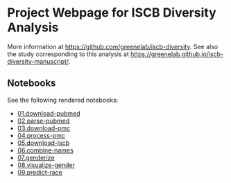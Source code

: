 # Project Webpage for ISCB Diversity Analysis

<!-- make sure to edit this content in utils/prepare_docs.py and not docs/readme.md -->

More information at <https://github.com/greenelab/iscb-diversity>.
See also the study corresponding to this analysis at <https://greenelab.github.io/iscb-diversity-manuscript/>.

## Notebooks

See the following rendered notebooks:

- [01.download-pubmed](https://nbviewer.jupyter.org/github/greenelab/iscb-diversity/blob/master/01.download-pubmed.ipynb)
- [02.parse-pubmed](https://nbviewer.jupyter.org/github/greenelab/iscb-diversity/blob/master/02.parse-pubmed.ipynb)
- [03.download-pmc](https://nbviewer.jupyter.org/github/greenelab/iscb-diversity/blob/master/03.download-pmc.ipynb)
- [04.process-pmc](https://nbviewer.jupyter.org/github/greenelab/iscb-diversity/blob/master/04.process-pmc.ipynb)
- [05.download-iscb](https://nbviewer.jupyter.org/github/greenelab/iscb-diversity/blob/master/05.download-iscb.ipynb)
- [06.combine-names](https://nbviewer.jupyter.org/github/greenelab/iscb-diversity/blob/master/06.combine-names.ipynb)
- [07.genderize](https://nbviewer.jupyter.org/github/greenelab/iscb-diversity/blob/master/07.genderize.ipynb)
- [08.visualize-gender](08.visualize-gender.html)
- [09.predict-race](09.predict-race.html)
